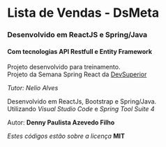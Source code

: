 # Lista de Vendas - DsMeta

### Desenvolvido em ReactJS e Spring/Java

#### Com tecnologias API Restfull e Entity Framework

Projeto desenvolvido para treinamento.  
Projeto da Semana Spring React da [DevSuperior](https://devsuperior.com.br/)

_Tutor: Nelio Alves_

Desenvolvido em ReactJs, Bootstrap e Spring/Java.  
Utilizando _Visual Studio Code_ e _Spring Tool Suite 4_

Autor: **Denny Paulista Azevedo Filho**



_Estes códigos estão sobre a licença_ **MIT**